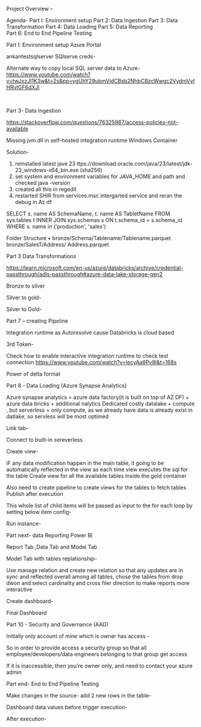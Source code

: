 Project Overview –
 

Agenda-
Part I: Environment setup 
Part 2: Data Ingestion 
Part 3: Data Transformation 
Part 4: Data Loading 
Part 5: Data Reporting  
Part 6: End to End Pipeline Testing

Part I: Environment setup 
Azure Portal
 

 
ankantestsqlserver
SQlserve creds-


Alternate way to copy local SQL server data to Azure-
https://www.youtube.com/watch?v=twJxzJI1K3w&t=2s&pp=ygUhY29ubmVjdCBsb2NhbCBzcWwgc2VydmVyIHRvIGF6dXJl
 

 


 
 

 
 

 
 

 

 

 

 

 

Part 3- Data Ingestion

 
 

 
 
 

 
 
 
 

 

 


https://stackoverflow.com/questions/76325987/access-policies-not-available
 



 
 

 


 

 



 

 
 

Missing jvm.dll in self-hosted integration runtime Windows Container

 
 



Solution- 
1.	reinstalled latest jave 23 ttps://download.oracle.com/java/23/latest/jdk-23_windows-x64_bin.exe (sha256)
2.	set system and environment variables for JAVA_HOME and path and checked java -version
3.	created all this in regedit
4.	restarted SHIR from services.msc intergarted service and reran the debug in Az df

 
 
 






 

 

SELECT
s. name AS SchemaName,
t. name AS TabletName
FROM sys.tables t
INNER JOIN sys.schemas s
ON t.schema_id = s.schema_id
WHERE s. name in ('production', 'sales')

 
 
 
 

 


Folder Structure
• bronze/Schema/Tablename/Tablename.parquet
bronze/SalesT/Address/ Address.parquet
 


 

 




 
 

Part 3 Data Transformations
 



 


 


 


 


https://learn.microsoft.com/en-us/azure/databricks/archive/credential-passthrough/adls-passthrough#azure-data-lake-storage-gen2
 


 

 
 
 

 

Bronze to silver
 

 
 

Silver to gold-
 

 

 
 


 

 
 
 


 
 
	 
 

 

Silver to Gold-
 
 


 
 

 
 

 
 

 






Part 7 – creating Pipeline

 

Integration runtime as Autoresolve cause Databricks is cloud based
 



3rd Token- 
 



Check how to enable interactive integration runtime to check test connection
https://www.youtube.com/watch?v=lecyAa6Pv8I&t=168s

 


 



 


 


 
 


 


 

 
Power of delta format
 

Part 8 - Data Loading (Azure Synapse Analytics)

Azure synapse analytics = azure data factory(it is built on top of AZ DF) + azure data bricks + additional nalytics
Dedicated costly datalake + compute , but serverless = only compute, as we already have data is already exist  in datlake, so servless will be most optimed
 

Link tab-
 


 
Connect to built-in sereverless
 

Create view-
 
iF any data modification happen in the main table, it going to be automatically reflected in the view as each time view executes the sql for the table
Create view for all the available tables inside the gold container
 
Also need to create pipeline to create views for the tables to fetch tables
Publish after execution

 


 
 


 
 
 

 
This whole list of child items will be passed as input to the for each loop by setting below item config-
 
 


 Run instance-
 
 



Part next- data Reporting
Power BI

 


 



 


Report Tab ,Data Tab and Model Tab
 

Model Tab with tables replationship-
 

 

Use manage relation and create new relation so that any updates are in sync and reflected overall among all tables, chose the tables from drop dwon and select cardinality and cross filer direction to make reports more interactive


 
Create dashboard-
 

Final Dashboard
 

Part 10 - Security and Governance (AAD)

Initially only account of mine which is owner has access -
 

So in order to provide access a security group so that all employee/developers/data engineers belonging to that group get access
 

If it is inaccessible, then you’re owner only, and need to contact your azure admin

 
 

 

	 


Part end- End to End Pipeline Testing

 
 


Make changes in the source- add 2 new rows in the table-
 

Dashboard data values before trigger execution-
 
After execution-
 
 






